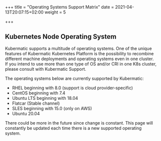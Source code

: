 +++
title = "Operating Systems Support Matrix"
date = 2021-04-13T20:07:15+02:00
weight = 5

+++

## Kubernetes Node Operating System

Kubermatic supports a multitude of operating systems. One of the unique features of Kubermatic Kubernetes Platform is the possibility to recombine different machine deployments and operating systems even in one cluster. If you intend to use more than one type of OS and/or CRI in one K8s cluster, please consult with Kubermatic Support.

The operating systems below are currently supported by Kubermatic:

* RHEL beginning with 8.0 (support is cloud provider-specific)
* CentOS beginning with 7.4
* Ubuntu LTS beginning with 18.04
* Flatcar (Stable channel)
* SLES beginning with 15.0 (only on AWS)
* Ubuntu 20.04

There could be more in the future since change is constant. This page will constantly be updated each time there is a new supported operating system.
